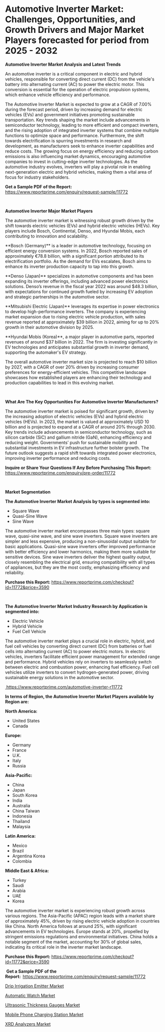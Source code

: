 <p><h1>Automotive Inverter Market: Challenges, Opportunities, and Growth Drivers and Major Market Players forecasted for period from 2025 - 2032</h1></p><p><strong>Automotive Inverter Market Analysis and Latest Trends</strong></p>
<p><p>An automotive inverter is a critical component in electric and hybrid vehicles, responsible for converting direct current (DC) from the vehicle's battery into alternating current (AC) to power the electric motor. This conversion is essential for the operation of electric propulsion systems, which enhance vehicle efficiency and performance. </p><p>The Automotive Inverter Market is expected to grow at a CAGR of 7.00% during the forecast period, driven by increasing demand for electric vehicles (EVs) and government initiatives promoting sustainable transportation. Key trends shaping the market include advancements in semiconductor technology, leading to more efficient and compact inverters, and the rising adoption of integrated inverter systems that combine multiple functions to optimize space and performance. Furthermore, the shift towards electrification is spurring investments in research and development, as manufacturers seek to enhance inverter capabilities and reduce costs. The growing focus on energy efficiency and reducing carbon emissions is also influencing market dynamics, encouraging automotive companies to invest in cutting-edge inverter technologies. As the automotive industry evolves, inverters will play a pivotal role in enabling next-generation electric and hybrid vehicles, making them a vital area of focus for industry stakeholders.</p></p>
<p><strong>Get a Sample PDF of the Report:&nbsp;</strong> <a href="https://www.reportprime.com/enquiry/request-sample/11772?utm_campaign=3546&utm_medium=2&utm_source=Github&utm_content=ia&utm_term=17032025&utm_id=automotive-inverter">https://www.reportprime.com/enquiry/request-sample/11772</a></p>
<p>&nbsp;</p>
<p><strong>Automotive Inverter Major Market Players</strong></p>
<p><p>The automotive inverter market is witnessing robust growth driven by the shift towards electric vehicles (EVs) and hybrid electric vehicles (HEVs). Key players include Bosch, Continental, Denso, and Hyundai Mobis, each contributing to innovation and scalability.</p><p>**Bosch (Germany)** is a leader in automotive technology, focusing on efficient energy conversion systems. In 2022, Bosch reported sales of approximately €78.8 billion, with a significant portion attributed to its electrification portfolio. As the demand for EVs escalates, Bosch aims to enhance its inverter production capacity to tap into this growth.</p><p>**Denso (Japan)** specializes in automotive components and has been expanding its inverter offerings, including advanced power electronics solutions. Denso’s revenue in the fiscal year 2022 was around $48.3 billion, with expectations for continued growth fueled by increasing EV adoption and strategic partnerships in the automotive sector.</p><p>**Mitsubishi Electric (Japan)** leverages its expertise in power electronics to develop high-performance inverters. The company is experiencing market expansion due to rising electric vehicle production, with sales revenue reported at approximately $39 billion in 2022, aiming for up to 20% growth in their automotive division by 2025.</p><p>**Hyundai Mobis (Korea)**, a major player in automotive parts, reported revenues of around $37 billion in 2022. The firm is investing significantly in EV technologies and anticipates substantial growth in inverter demand, supporting the automaker's EV strategy.</p><p>The overall automotive inverter market size is projected to reach $10 billion by 2027, with a CAGR of over 20% driven by increasing consumer preferences for energy-efficient vehicles. This competitive landscape showcases how established players are enhancing their technology and production capabilities to lead in this evolving market.</p></p>
<p>&nbsp;</p>
<p><strong>What Are The Key Opportunities For Automotive Inverter Manufacturers?</strong></p>
<p><p>The automotive inverter market is poised for significant growth, driven by the increasing adoption of electric vehicles (EVs) and hybrid electric vehicles (HEVs). In 2023, the market is valued at approximately USD 10 billion and is projected to expand at a CAGR of around 20% through 2030. Key trends include advancements in semiconductor technology, such as silicon carbide (SiC) and gallium nitride (GaN), enhancing efficiency and reducing weight. Governments’ push for sustainable mobility and substantial investments in EV infrastructure further bolster growth. The future outlook suggests a rapid shift towards integrated power electronics, improving inverter performance and reducing costs.</p></p>
<p><strong>Inquire or Share Your Questions If Any Before Purchasing This Report:</strong> <a href="https://www.reportprime.com/enquiry/pre-order/11772?utm_campaign=3546&utm_medium=2&utm_source=Github&utm_content=ia&utm_term=17032025&utm_id=automotive-inverter">https://www.reportprime.com/enquiry/pre-order/11772</a></p>
<p>&nbsp;</p>
<p><strong>Market Segmentation</strong></p>
<p><strong>The Automotive Inverter Market Analysis by types is segmented into:</strong></p>
<p><ul><li>Square Wave</li><li>Quasi-Sine Wave</li><li>Sine Wave</li></ul></p>
<p><p>The automotive inverter market encompasses three main types: square wave, quasi-sine wave, and sine wave inverters. Square wave inverters are simpler and less expensive, producing a non-sinusoidal output suitable for basic applications. Quasi-sine wave inverters offer improved performance with better efficiency and lower harmonics, making them more suitable for sensitive devices. Sine wave inverters deliver the highest quality output, closely resembling the electrical grid, ensuring compatibility with all types of appliances, but they are the most costly, emphasizing efficiency and reliability.</p></p>
<p><strong>Purchase this Report:&nbsp;</strong><a href="https://www.reportprime.com/checkout?id=11772&price=3590&utm_campaign=3546&utm_medium=2&utm_source=Github&utm_content=ia&utm_term=17032025&utm_id=automotive-inverter">https://www.reportprime.com/checkout?id=11772&price=3590</a></p>
<p>&nbsp;</p>
<p><strong>The Automotive Inverter Market Industry Research by Application is segmented into:</strong></p>
<p><ul><li>Electric Vehicle</li><li>Hybrid Vehicle</li><li>Fuel Cell Vehicle</li></ul></p>
<p><p>The automotive inverter market plays a crucial role in electric, hybrid, and fuel cell vehicles by converting direct current (DC) from batteries or fuel cells into alternating current (AC) to power electric motors. In electric vehicles, inverters facilitate efficient power management for extended range and performance. Hybrid vehicles rely on inverters to seamlessly switch between electric and combustion power, enhancing fuel efficiency. Fuel cell vehicles utilize inverters to convert hydrogen-generated power, driving sustainable energy solutions in the automotive sector.</p></p>
<p><a href="https://www.reportprime.com/automotive-inverter-r11772?utm_campaign=3546&utm_medium=2&utm_source=Github&utm_content=ia&utm_term=17032025&utm_id=automotive-inverter">&nbsp;https://www.reportprime.com/automotive-inverter-r11772</a></p>
<p><strong>In terms of Region, the Automotive Inverter Market Players available by Region are:</strong></p>
<p>
    <p> <strong> North America: </strong>
        <ul>
            <li>United States</li>
            <li>Canada</li>
        </ul>
        </p> 
    <p> <strong> Europe: </strong>
        <ul>
            <li>Germany</li>
            <li>France</li>
            <li>U.K.</li>
            <li>Italy</li>
            <li>Russia</li>
        </ul>
        </p> 
    <p> <strong> Asia-Pacific: </strong>
        <ul>
            <li>China</li>
            <li>Japan</li>
            <li>South Korea</li>
            <li>India</li>
            <li>Australia</li>
            <li>China Taiwan</li>
            <li>Indonesia</li>
            <li>Thailand</li>
            <li>Malaysia</li>
        </ul>
        </p> 
    <p> <strong> Latin America: </strong>
        <ul>
            <li>Mexico</li>
            <li>Brazil</li>
            <li>Argentina Korea</li>
            <li>Colombia</li>
        </ul>
        </p> 
    <p> <strong> Middle East & Africa: </strong>
        <ul>
            <li>Turkey</li>
            <li>Saudi</li>
            <li>Arabia</li>
            <li>UAE</li>
            <li>Korea</li>
        </ul>
    </p>
    </p>
<p><p>The automotive inverter market is experiencing robust growth across various regions. The Asia-Pacific (APAC) region leads with a market share of approximately 45%, driven by rising electric vehicle adoption in countries like China. North America follows at around 25%, with significant advancements in EV technologies. Europe stands at 20%, propelled by stringent emissions regulations and environmental initiatives. China holds a notable segment of the market, accounting for 30% of global sales, indicating its critical role in the inverter market landscape.</p></p>
<p><strong>Purchase this Report: </strong><a href="https://www.reportprime.com/checkout?id=11772&price=3590&utm_campaign=3546&utm_medium=2&utm_source=Github&utm_content=ia&utm_term=17032025&utm_id=automotive-inverter">https://www.reportprime.com/checkout?id=11772&price=3590</a></p>
<p>&nbsp;<strong>Get a Sample PDF of the Report:&nbsp;&nbsp;</strong><a href="https://www.reportprime.com/enquiry/request-sample/11772?utm_campaign=3546&utm_medium=2&utm_source=Github&utm_content=ia&utm_term=17032025&utm_id=automotive-inverter">https://www.reportprime.com/enquiry/request-sample/11772</a></p>
<p><strong></strong></p>
<p><p><a href="https://www.linkedin.com/pulse/drip-irrigation-emitter-market-segmentation-geographical-regions-qnidf?utm_campaign=3546&utm_medium=2&utm_source=Github&utm_content=ia&utm_term=17032025&utm_id=automotive-inverter">Drip Irrigation Emitter Market</a></p><p><a href="https://www.linkedin.com/pulse/detailed-analysis-size-automatic-watch-market-projected-93-cagr-lqijc?utm_campaign=3546&utm_medium=2&utm_source=Github&utm_content=ia&utm_term=17032025&utm_id=automotive-inverter">Automatic Watch Market</a></p><p><a href="https://www.linkedin.com/pulse/strategic-overview-ultrasonic-thickness-gauges-market-industry-pjwpc?utm_campaign=3546&utm_medium=2&utm_source=Github&utm_content=ia&utm_term=17032025&utm_id=automotive-inverter">Ultrasonic Thickness Gauges Market</a></p><p><a href="https://www.linkedin.com/pulse/study-forecastingthe-globalmobile-phone-charging-station-ljecc?utm_campaign=3546&utm_medium=2&utm_source=Github&utm_content=ia&utm_term=17032025&utm_id=automotive-inverter">Mobile Phone Charging Station Market</a></p><p><a href="https://www.linkedin.com/pulse/xrd-analyzers-market-growth-analysis-2025-2032-trends-xmd4c?utm_campaign=3546&utm_medium=2&utm_source=Github&utm_content=ia&utm_term=17032025&utm_id=automotive-inverter">XRD Analyzers Market</a></p></p>